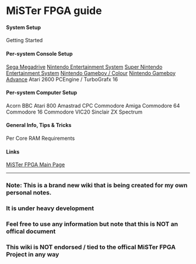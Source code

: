 # MiSTer FPGA guide


#### System Setup
Getting Started

 
#### Per-system Console Setup
[Sega Megadrive](mister_megadrive.md)
[Nintendo Entertainment System](mister_nes.md)
[Super Nintendo Entertainment System](mister_snes.md)
[Nintendo Gameboy / Colour](mister_gb.md)
[Nintendo Gameboy Advance](mister_gba.md)
Atari 2600
PCEngine / TurboGrafx 16


#### Per-system Computer Setup
Acorn BBC
Atari 800
Amastrad CPC
Commodore Amiga
Commodore 64
Commodore 16
Commodore VIC20
Sinclair ZX Spectrum


#### General Info, Tips & Tricks
Per Core RAM Requirements



#### Links
[MiSTer FPGA Main Page](https://github.com/MiSTer-devel/Main_MiSTer/wiki)

     
___
### Note: This is a brand new wiki that is being created for my own personal notes.
### It is under heavy development
### Feel free to use any information but note that this is NOT an offical document
### This wiki is NOT endorsed / tied to the offical MiSTer FPGA Project in any way
